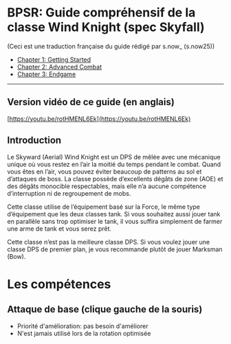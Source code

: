 # BPSR: Guide compréhensif de la classe Wind Knight (spec Skyfall)
(Ceci est une traduction française du guide rédigé par s.now_ (s.now25))
- [Chapter 1: Getting Started](chapter1.md)
- [Chapter 2: Advanced Combat](chapter2.md)
- [Chapter 3: Endgame](chapter3.md)

---

## Version vidéo de ce guide (en anglais)
[https://youtu.be/rotHMENL6Ek](https://youtu.be/rotHMENL6Ek)

## Introduction

Le Skyward (Aerial) Wind Knight est un DPS de mêlée avec une mécanique unique où vous restez en l’air la moitié du temps pendant le combat. Quand vous êtes en l’air, vous pouvez éviter beaucoup de patterns au sol et d’attaques de boss. La classe possède d’excellents dégâts de zone (AOE) et des dégâts monocible respectables, mais elle n’a aucune compétence d’interruption ni de regroupement de mobs.

Cette classe utilise de l’équipement basé sur la Force, le même type d’équipement que les deux classes tank. Si vous souhaitez aussi jouer tank en parallèle sans trop optimiser le tank, il vous suffira simplement de farmer une arme de tank et vous serez prêt.

Cette classe n’est pas la meilleure classe DPS. Si vous voulez jouer une classe DPS de premier plan, je vous recommande plutôt de jouer Marksman (Bow).

# Les compétences

## Attaque de base (clique gauche de la souris)

- Priorité d'amélioration: pas besoin d'améliorer
- N'est jamais utilisé lors de la rotation optimisée

##
